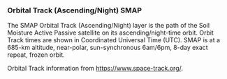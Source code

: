 ### Orbital Track (Ascending/Night) SMAP
The SMAP Orbital Track (Ascending/Night) layer is the path of the Soil Moisture Active Passive satellite on its ascending/night-time orbit. Orbit Track times are shown in Coordinated Universal Time (UTC). SMAP is at a 685-km altitude, near-polar, sun-synchronous 6am/6pm, 8-day exact repeat, frozen orbit.

Orbital Track information from <https://www.space-track.org/>.
